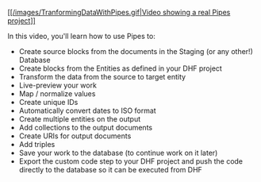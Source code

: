 <a href="./images/TranformingDataWithPipes.gif" target="_blank">[[/images/TranformingDataWithPipes.gif|Video showing a real Pipes project]]</a>

In this video, you'll learn how to use Pipes to:
* Create source blocks from the documents in the Staging (or any other!) Database
* Create blocks from the Entities as defined in your DHF project
* Transform the data from the source to target entity
* Live-preview your work
* Map / normalize values
* Create unique IDs
* Automatically convert dates to ISO format
* Create multiple entities on the output
* Add collections to the output documents
* Create URIs for output documents
* Add triples
* Save your work to the database (to continue work on it later)
* Export the custom code step to your DHF project and push the code directly to the database so it can be executed from DHF


